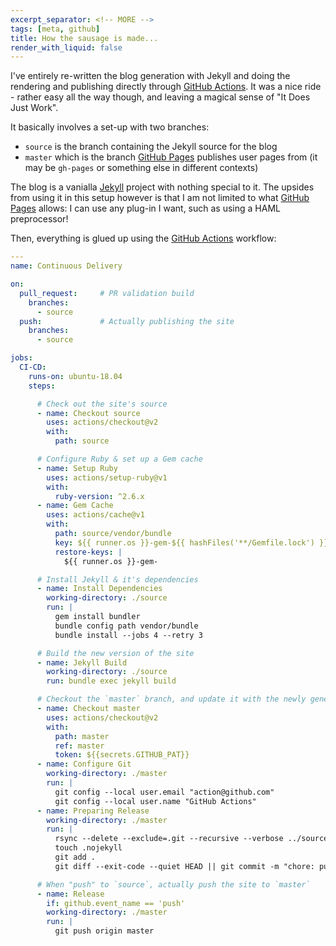 ```yaml
---
excerpt_separator: <!-- MORE -->
tags: [meta, github]
title: How the sausage is made...
render_with_liquid: false
---
```

I've entirely re-written the blog generation with Jekyll and doing the rendering
and publishing directly through [GitHub Actions]. It was a nice ride - rather
easy all the way though, and leaving a magical sense of "It Does Just Work".

It basically involves a set-up with two branches:
- `source` is the branch containing the Jekyll source for the blog
- `master` which is the branch [GitHub Pages] publishes user pages from (it may
  be `gh-pages` or something else in different contexts)

<!-- MORE -->

The blog is a vanialla [Jekyll] project with nothing special to it. The upsides
from using it in this setup however is that I am not limited to what [GitHub
Pages] allows: I can use any plug-in I want, such as using a HAML preprocessor!

Then, everything is glued up using the [GitHub Actions] workflow:

```yaml
---
name: Continuous Delivery

on:
  pull_request:     # PR validation build
    branches:
      - source
  push:             # Actually publishing the site
    branches:
      - source

jobs:
  CI-CD:
    runs-on: ubuntu-18.04
    steps:

      # Check out the site's source
      - name: Checkout source
        uses: actions/checkout@v2
        with:
          path: source

      # Configure Ruby & set up a Gem cache
      - name: Setup Ruby
        uses: actions/setup-ruby@v1
        with:
          ruby-version: ^2.6.x
      - name: Gem Cache
        uses: actions/cache@v1
        with:
          path: source/vendor/bundle
          key: ${{ runner.os }}-gem-${{ hashFiles('**/Gemfile.lock') }}
          restore-keys: |
            ${{ runner.os }}-gem-

      # Install Jekyll & it's dependencies
      - name: Install Dependencies
        working-directory: ./source
        run: |
          gem install bundler
          bundle config path vendor/bundle
          bundle install --jobs 4 --retry 3

      # Build the new version of the site
      - name: Jekyll Build
        working-directory: ./source
        run: bundle exec jekyll build

      # Checkout the `master` branch, and update it with the newly generated site
      - name: Checkout master
        uses: actions/checkout@v2
        with:
          path: master
          ref: master
          token: ${{secrets.GITHUB_PAT}}
      - name: Configure Git
        working-directory: ./master
        run: |
          git config --local user.email "action@github.com"
          git config --local user.name "GitHub Actions"
      - name: Preparing Release
        working-directory: ./master
        run: |
          rsync --delete --exclude=.git --recursive --verbose ../source/_site/ ./
          touch .nojekyll
          git add .
          git diff --exit-code --quiet HEAD || git commit -m "chore: publish from ${GITHUB_SHA}"

      # When "push" to `source`, actually push the site to `master`
      - name: Release
        if: github.event_name == 'push'
        working-directory: ./master
        run: |
          git push origin master
```

[GitHub Actions]: https://github.com/features/actions
[GitHub Pages]: https://pages.github.com
[Jekyll]: https://jekyllrb.com
